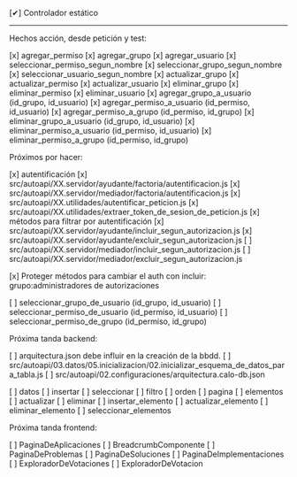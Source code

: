 [✔] Controlador estático

-------------------------------------------

Hechos acción, desde petición y test:

[x] agregar_permiso
[x] agregar_grupo
[x] agregar_usuario
[x] seleccionar_permiso_segun_nombre
[x] seleccionar_grupo_segun_nombre
[x] seleccionar_usuario_segun_nombre
[x] actualizar_grupo
[x] actualizar_permiso
[x] actualizar_usuario
[x] eliminar_grupo
[x] eliminar_permiso
[x] eliminar_usuario
[x] agregar_grupo_a_usuario (id_grupo, id_usuario)
[x] agregar_permiso_a_usuario (id_permiso, id_usuario)
[x] agregar_permiso_a_grupo (id_permiso, id_grupo)
[x] eliminar_grupo_a_usuario (id_grupo, id_usuario)
[x] eliminar_permiso_a_usuario (id_permiso, id_usuario)
[x] eliminar_permiso_a_grupo (id_permiso, id_grupo)

Próximos por hacer:

[x] autentificación
  [x] src/autoapi/XX.servidor/ayudante/factoria/autentificacion.js
  [x] src/autoapi/XX.servidor/mediador/factoria/autentificacion.js
  [x] src/autoapi/XX.utilidades/autentificar_peticion.js
  [x] src/autoapi/XX.utilidades/extraer_token_de_sesion_de_peticion.js
[x] métodos para filtrar por autentificación
  [x] src/autoapi/XX.servidor/ayudante/incluir_segun_autorizacion.js
  [x] src/autoapi/XX.servidor/ayudante/excluir_segun_autorizacion.js
  [ ] src/autoapi/XX.servidor/mediador/incluir_segun_autorizacion.js
  [ ] src/autoapi/XX.servidor/mediador/excluir_segun_autorizacion.js

[x] Proteger métodos para cambiar el auth con incluir: grupo:administradores de autorizaciones

[ ] seleccionar_grupo_de_usuario (id_grupo, id_usuario)
[ ] seleccionar_permiso_de_usuario (id_permiso, id_usuario)
[ ] seleccionar_permiso_de_grupo (id_permiso, id_grupo)

Próxima tanda backend:

[ ] arquitectura.json debe influir en la creación de la bbdd.
  [ ] src/autoapi/03.datos/05.inicializacion/02.inicializar_esquema_de_datos_para_tabla.js
  [ ] src/autoapi/02.configuraciones/arquitectura.calo-db.json

[ ] datos
  [ ] insertar
  [ ] seleccionar
    [ ] filtro
    [ ] orden
    [ ] pagina
    [ ] elementos
  [ ] actualizar
  [ ] eliminar
  [ ] insertar_elemento
  [ ] actualizar_elemento
  [ ] eliminar_elemento
  [ ] seleccionar_elementos

Próxima tanda frontend:

[ ] PaginaDeAplicaciones
[ ] BreadcrumbComponente
[ ] PaginaDeProblemas
[ ] PaginaDeSoluciones
[ ] PaginaDeImplementaciones
[ ] ExploradorDeVotaciones
[ ] ExploradorDeVotacion